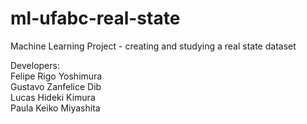 # ml-ufabc-real-state
Machine Learning Project - creating and studying a real state dataset

Developers:  
	Felipe Rigo Yoshimura  
	Gustavo Zanfelice Dib  
	Lucas Hideki Kimura  
	Paula Keiko Miyashita  

